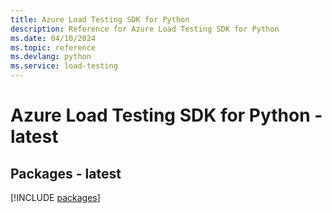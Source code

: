 ```yaml
---
title: Azure Load Testing SDK for Python
description: Reference for Azure Load Testing SDK for Python
ms.date: 04/10/2024
ms.topic: reference
ms.devlang: python
ms.service: load-testing
---
```

# Azure Load Testing SDK for Python - latest

## Packages - latest
[!INCLUDE [packages](load-testing-index.md)]